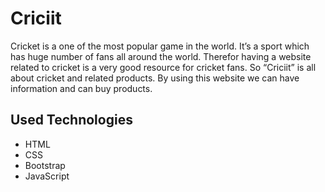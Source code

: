 # Criciit

Cricket is a one of the most popular game in the world. It’s a sport which has huge number of fans all around the world. Therefor having a website related to cricket is a very good resource for cricket fans. So “Criciit” is all about cricket and related products. By using this website we can have information and can buy products.

## Used Technologies
* HTML
* CSS
* Bootstrap
* JavaScript
